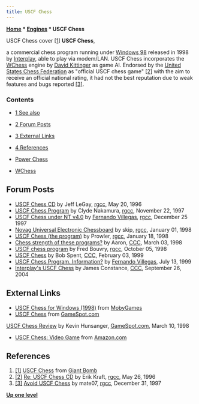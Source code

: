 ```yaml
---
title: USCF Chess
---
```

**[Home](Home "Home") \* [Engines](Engines "Engines") \* USCF Chess**



 [](http://www.giantbomb.com/uscf-chess/3030-19764/) USCF Chess cover <a id="cite-note-1" href="#cite-ref-1">[1]</a> 
**USCF Chess**,  

a commercial chess program running under [Windows 98](Windows "Windows") released in 1998 by [Interplay](index.php?title=Interplay&action=edit&redlink=1 "Interplay (page does not exist)"), able to play via modem/LAN. USCF Chess incorporates the [WChess](WChess "WChess") engine by [David Kittinger](David_Kittinger "David Kittinger") as game AI. Endorsed by the [United States Chess Federation](https://en.wikipedia.org/wiki/United_States_Chess_Federation) as "official USCF chess game" <a id="cite-note-2" href="#cite-ref-2">[2]</a> with the aim to receive an official national rating, it had not the best reputation due to weak features and bugs reported <a id="cite-note-3" href="#cite-ref-3">[3]</a>. 



### Contents


* [1 See also](#see-also)
* [2 Forum Posts](#forum-posts)
* [3 External Links](#external-links)
* [4 References](#references)






* [Power Chess](Power_Chess "Power Chess")
* [WChess](WChess "WChess")


## Forum Posts


* [USCF Chess CD](http://groups.google.com/group/rec.games.chess.computer/browse_frm/thread/12d7791ab2adcbc0) by Jeff LeGay, [rgcc](Computer_Chess_Forums "Computer Chess Forums"), May 20, 1996
* [USCF Chess Program](http://groups.google.com/group/rec.games.chess.computer/browse_frm/thread/e9958beed6bfd9aa) by Clyde Nakamura, [rgcc](Computer_Chess_Forums "Computer Chess Forums"), November 22, 1997
* [USCF Chess under NT v4.0](http://groups.google.com/group/rec.games.chess.computer/browse_frm/thread/ee09aec6a0dd61f) by [Fernando Villegas](Fernando_Villegas "Fernando Villegas"), [rgcc](Computer_Chess_Forums "Computer Chess Forums"), December 25 1997
* [Novag Universal Electronic Chessboard](http://groups.google.com/group/rec.games.chess.computer/browse_frm/thread/292bc897708d5147) by skip, [rgcc](Computer_Chess_Forums "Computer Chess Forums"), January 01, 1998
* [USCF Chess (the program)](http://groups.google.com/group/rec.games.chess.computer/browse_frm/thread/da798414f9b75e02) by Prowler, [rgcc](Computer_Chess_Forums "Computer Chess Forums"), January 18, 1998
* [Chess strength of these programs?](https://www.stmintz.com/ccc/index.php?id=15419) by Aaron, [CCC](CCC "CCC"), March 03, 1998
* [USCF chess program](http://groups.google.com/group/rec.games.chess.computer/browse_frm/thread/be122bbf903c65bd) by Fred Bouvry, [rgcc](Computer_Chess_Forums "Computer Chess Forums"), October 05, 1998
* [USCF Chess](https://www.stmintz.com/ccc/index.php?id=42131) by Bob Spent, [CCC](CCC "CCC"), February 03, 1999
* [USCF Chess Program. Information?](https://www.stmintz.com/ccc/index.php?id=60336) by [Fernando Villegas](Fernando_Villegas "Fernando Villegas"), July 13, 1999
* [Interplay's USCF Chess](https://www.stmintz.com/ccc/index.php?id=389160) by James Constance, [CCC](CCC "CCC"), September 26, 2004


## External Links


* [USCF Chess for Windows (1998)](http://www.mobygames.com/game/uscf-chess)  from [MobyGames](https://en.wikipedia.org/wiki/MobyGames)
* [USCF Chess](http://www.gamespot.com/uscf-chess/) from [GameSpot.com](http://www.gamespot.com/)


 [USCF Chess Review](http://www.gamespot.com/uscf-chess/reviews/uscf-chess-review-2531747/) by Kevin Hunsanger, [GameSpot.com](http://www.gamespot.com/), March 10, 1998
* [USCF Chess: Video Game](http://www.amazon.com/Interplay-USCF-Chess/dp/B00001QEQD?SubscriptionId=0D7MQS8FNEE09YPRGE82&tag=squakenet_gamedirect-20&linkCode=xm2&camp=2025&creative=165953&creativeASIN=B00001QEQD) from [Amazon.com](https://en.wikipedia.org/wiki/Amazon.com)


## References


1. <a id="cite-ref-1" href="#cite-note-1">[1]</a> [USCF Chess](http://www.giantbomb.com/uscf-chess/3030-19764/) from [Giant Bomb](https://en.wikipedia.org/wiki/Giant_Bomb)
2. <a id="cite-ref-2" href="#cite-note-2">[2]</a> [Re: USCF Chess CD](http://groups.google.com/group/rec.games.chess.computer/msg/8c8467e4437ce00e) by Erik Kraft, [rgcc](Computer_Chess_Forums "Computer Chess Forums"), May 26, 1996
3. <a id="cite-ref-3" href="#cite-note-3">[3]</a> [Avoid USCF Chess](http://groups.google.com/group/rec.games.chess.computer/msg/4ab1eeb0ac4d61e3) by mate07, [rgcc](Computer_Chess_Forums "Computer Chess Forums"), December 31, 1997

**[Up one level](Engines "Engines")**







 
